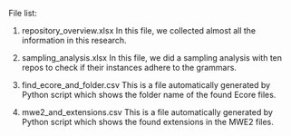 File list:
1. repository_overview.xlsx
In this file, we collected almost all the information in this research.

2. sampling_analysis.xlsx
In this file, we did a sampling analysis with ten repos to check if their instances adhere to the grammars.

3. find_ecore_and_folder.csv
This is a file automatically generated by Python script which shows the folder name of the found Ecore files.

4. mwe2_and_extensions.csv
This is a file automatically generated by Python script which shows the found extensions in the MWE2 files.